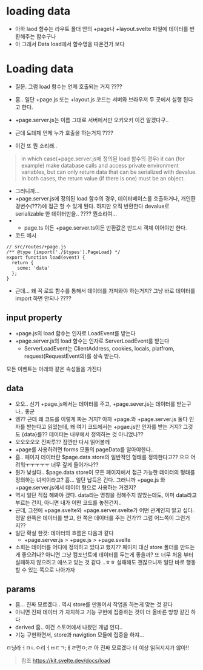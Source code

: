 # loading data
* 아하 laod 함수는 라우트 폴더 안의 +page나 +layout.svelte 파일에 데이터를 반환해주는 함수구나
* 아 그래서 Data load에서 함수명을 따온건가 보다
  
# Loading data
* 질문. 그럼 load 함수는 언제 호출되는 거지 ????
* 흠.. 일단 +page.js 또는 +layout.js 코드는 서버와 브라우저 두 곳에서 실행 된다고 한다. 
* +page.server.js는 이름 그대로 서버에서만 오키오키 이건 알겠다구..
* 근데 도데체 언제 누가 호출을 하는거지 ???? 

* 이건 또 뭔 소리래..
> in which case(+page.server.js에 정의된 load 함수의 경우) it can (for example) make database calls and access private environment variables, but can only return data that can be serialized with devalue. In both cases, the return value (if there is one) must be an object.
*  그러니까...
*  +page.server.js에 정의된 load 함수의 경우, 데이터베이스를 호출하거나, 개인환경변수(???)에 접근 할 수 있게 된다. 하지만 오직 반환한다 devalue로 serializable 한 데이터만을..  ???? 뭔소리여...
*  + page.ts 이든 +page.server.ts이든 반환값은 반드시 객체 이어야만 한다.
*  코드 예시
``` svelte
// src/routes/+page.js
/** @type {import('./$types').PageLoad} */
export function load(event) {
  return {
    some: 'data'
  };
}
```
* 근데... 왜 꼭 로드 함수를 통해서 데이터를 가져와야 하는거지? 그냥 바로 데이터를 import 하면 안되나 ????

## input property
- +page.js의 load 함수는 인자로 LoadEvent를 받는다
- +page.server.js의 load 함수는 인자로 ServerLoadEvent를 받는다
  - ServerLoadEvent는 ClientAddress, cookies, locals, platfrom, request(RequestEvent의)를 상속 받는다.

모든 이벤트는 아래와 같은 속성들을 가진다
## data
* 오오.. 신기 +page.js에서는 데이터를 주고, +page.sever.js는 데이터를 받는구나.. 좋군  
* 엥?? 근데 왜 코드를 이렇게 짜는 거지? 아까 +page.와 +page.server.js 둘다 인자를 받는다고 읽었는데, 왜 여기 코드에서는 +pgae.js만 인자를 받는 거지? 그것도 {data}를?? 데이터는 내부에서 정의하는 것 아니었나??
* 오오오오오 진짜루??  잠깐만 다시 읽어볼께
* +page를 사용하려면 forms 모듈의 pageData를 알아야한다.. 
* 흠.. 페이지 데이터란 $page.data store의 일반적인 형태를 정의한다고?? 으으 어려워ㅜㅜㅜㅜㅜ 너무 깊게 들어가나?? 
* 뭔가 낯설다.. $page.data store이 모든 페이지에서 접근 가능한 데이터의 형태를 정의하는 녀석이라고? 흠... 일단 납득은 간다. 그러니까 +page.js 와 +page.server.js에서 데이터 형으로 사용하는 거겠지? 
* 역시 일단 직접 해봐야 겠다. data라는 명칭을 정해주지 않았는데도, 이미 data라고 부르는 건지, 아니면 내가 어떤 코드를 놓친건지.. 
* 근데, 그전에 +page.svelte와 +page.server.svelte가 어떤 관계인지 알고 싶다. 정말 한쪽은 데이터를 받고, 한 쪽은 데이터를 주는 건가??  그럼 어느쪽이 그런거지?? 
* 일단 확실 한것: 데이터의 흐름은 다음과 같다
  * +page.server.js > +page.js > +page.svelte 
* 소희는 데이터를 어디에 정의하고 있다고 했지?? 페이지 대신 store 폴더를 만드는게 좋으려나? 아니면 그냥 컴포넌트에 데이터를 두는게 좋을까? 또 너무 처음 부터 실패하지 않으려고 애쓰고 있는 것 같다 ..ㅎㅎ 실패해도 괜찮으니까 일단 바로 행동할 수 있는 쪽으로 나아가자

## params
* 흠... 진짜 모르겠다.. 역시 store를 만들어서 작업을 하는게 맞는 것 같다
* 아니면 진짜 데이터 가 차치하고 기능 구현에 집중하는 것이 더 올바른 방향 같긴 하다
* derived 흠.. 이건 스토어에서 나왔던 개념 인디..
* 기능 구현하면서, store과 navigtion 모듈에 집중을 하쟈...

ㅁ닝라ㅓㅁㄴㅇ리ㅓㅂㄷㄱ;ㅐㄹ먼ㅇ;ㄹ 아 진짜 모르겠다
더 이상 읽혀지지가 않아!!

> 참조
> https://kit.svelte.dev/docs/load